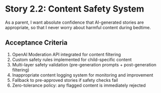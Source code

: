 # Story 2.2: Content Safety System

As a parent,
I want absolute confidence that AI-generated stories are appropriate,
so that I never worry about harmful content during bedtime.

## Acceptance Criteria

1. OpenAI Moderation API integrated for content filtering
2. Custom safety rules implemented for child-specific content
3. Multi-layer safety validation (pre-generation prompts + post-generation filtering)
4. Inappropriate content logging system for monitoring and improvement
5. Fallback to pre-approved stories if safety checks fail
6. Zero-tolerance policy: any flagged content is immediately rejected
